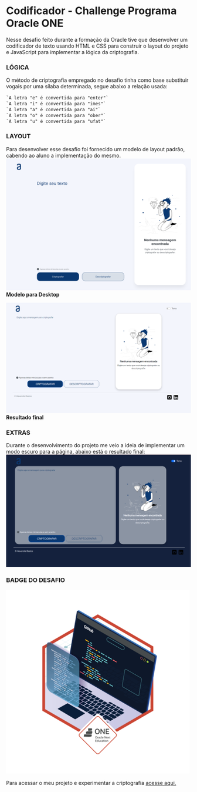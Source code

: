 # Codificador - Challenge Programa Oracle ONE
<p>Nesse desafio feito durante a formação da Oracle tive que desenvolver um codificador de texto usando HTML e CSS para construir o layout do projeto e JavaScript para implementar a lógica da criptografia.</p>

### LÓGICA
O método de criptografia empregado no desafio tinha como base substituir vogais por uma sílaba determinada, segue abaixo a relação usada:
```
`A letra "e" é convertida para "enter"`
`A letra "i" é convertida para "imes"`
`A letra "a" é convertida para "ai"`
`A letra "o" é convertida para "ober"`
`A letra "u" é convertida para "ufat"`
```
### LAYOUT
Para desenvolver esse desafio foi fornecido um modelo de layout padrão, cabendo ao aluno a implementação do mesmo.
<img width="600px" height="auto"  src="assets/img/Decodificador - 1 Desktop.png"></img>
**Modelo para Desktop**

<img width="600px" height="auto" src="assets/img/codificador.png"></img>
**Resultado final** 

### EXTRAS
Durante o desenvolvimento do projeto me veio a ideia de implementar um modo escuro para a página, abaixo está o resultado final:
<img width="600px" height="auto" src="assets/img/codificador-dark.png"></img>

### BADGE DO DESAFIO

<img width="500px" src="assets/img/Badge_Alura_ChallengeOracleONE3.png" alt="">


Para acessar o meu projeto e experimentar a criptografia <a href="https://xand3.github.io/Codificador-Challenge-Oracle/" target="_blank">acesse aqui.</a>